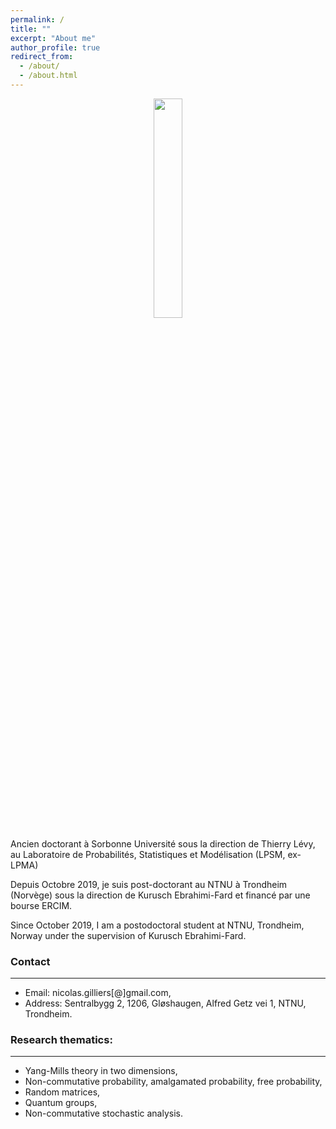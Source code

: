 ```yaml
---
permalink: /
title: ""
excerpt: "About me"
author_profile: true
redirect_from: 
  - /about/
  - /about.html
---
```


<p align="center">
  <img width="30%" src="https://nicolas-gilliers.github.io/files/felix-the-cat-5.png">
</p>

Ancien doctorant à Sorbonne Université sous la direction de Thierry Lévy, au Laboratoire de Probabilités, Statistiques et Modélisation (LPSM, ex-LPMA)

Depuis Octobre 2019, je suis post-doctorant au NTNU à Trondheim (Norvège) sous la direction de Kurusch Ebrahimi-Fard et financé par une bourse ERCIM.

Since October 2019, I am a postodoctoral student at NTNU, Trondheim, Norway under the supervision of Kurusch Ebrahimi-Fard.


### Contact
------
- Email: nicolas.gilliers[@]gmail.com,
- Address: Sentralbygg 2, 1206, Gløshaugen, Alfred Getz vei 1, NTNU, Trondheim.

### Research thematics: 
-----
- Yang-Mills theory in two dimensions,
- Non-commutative probability, amalgamated probability, free probability,
- Random matrices,
- Quantum groups,
- Non-commutative stochastic analysis.

